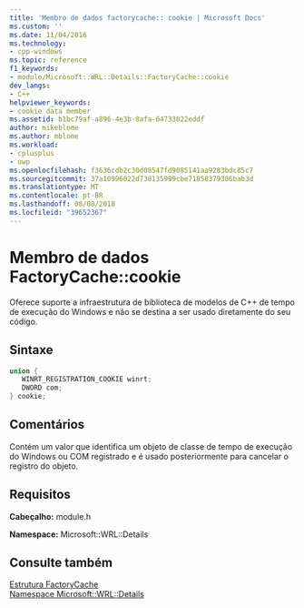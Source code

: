 ```yaml
---
title: 'Membro de dados factorycache:: cookie | Microsoft Docs'
ms.custom: ''
ms.date: 11/04/2016
ms.technology:
- cpp-windows
ms.topic: reference
f1_keywords:
- module/Microsoft::WRL::Details::FactoryCache::cookie
dev_langs:
- C++
helpviewer_keywords:
- cookie data member
ms.assetid: b1bc79af-a896-4e3b-8afa-64733022eddf
author: mikeblome
ms.author: mblome
ms.workload:
- cplusplus
- uwp
ms.openlocfilehash: f3636cdb2c30d08547fd9085141aa9283bdc85c7
ms.sourcegitcommit: 37a10996022d738135999cbe71858379386bab3d
ms.translationtype: MT
ms.contentlocale: pt-BR
ms.lasthandoff: 08/08/2018
ms.locfileid: "39652367"
---
```

# <a name="factorycachecookie-data-member"></a>Membro de dados FactoryCache::cookie
Oferece suporte a infraestrutura de biblioteca de modelos de C++ de tempo de execução do Windows e não se destina a ser usado diretamente do seu código.  
  
## <a name="syntax"></a>Sintaxe  
  
```cpp  
union {   
   WINRT_REGISTRATION_COOKIE winrt;  
   DWORD com;   
} cookie;  
```  
  
## <a name="remarks"></a>Comentários  
 Contém um valor que identifica um objeto de classe de tempo de execução do Windows ou COM registrado e é usado posteriormente para cancelar o registro do objeto.  
  
## <a name="requirements"></a>Requisitos  
 **Cabeçalho:** module.h  
  
 **Namespace:** Microsoft::WRL::Details  
  
## <a name="see-also"></a>Consulte também  
 [Estrutura FactoryCache](../windows/factorycache-structure.md)   
 [Namespace Microsoft::WRL::Details](../windows/microsoft-wrl-details-namespace.md)